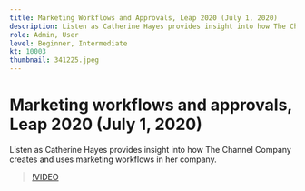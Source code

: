 ```yaml
---
title: Marketing Workflows and Approvals, Leap 2020 (July 1, 2020)
description: Listen as Catherine Hayes provides insight into how The Channel Company creates and uses marketing workflows in her company.
role: Admin, User
level: Beginner, Intermediate
kt: 10003
thumbnail: 341225.jpeg
---
```


# Marketing workflows and approvals, Leap 2020 (July 1, 2020)

Listen as Catherine Hayes provides insight into how The Channel Company creates and uses marketing workflows in her company.

>[!VIDEO](https://video.tv.adobe.com/v/341225/?quality=12&learn=on)
